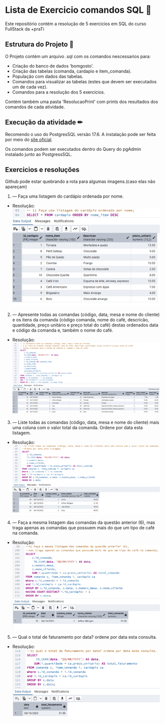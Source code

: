 # Lista de Exercicio comandos SQL 📘

Este repositório contém a resolução de 5 exercicios em SQL do curso FullStack da +praTi

## Estrutura do Projeto 📎

O Projeto contém um arquivo .sql com os comandos nescessarios para:

- Criação do banco de dados 'bomgosto'.
- Criação das tabelas (comanda, cardapio e item_comanda).
- População com dados das tabelas.
- Comandos para visualizar as tabelas (estes que devem ser executados um de cada vez).
- Comandos para a resolução dos 5 exercicios.

Contém também uma pasta 'ResolucaoPrint' com prints dos resultados dos comandos de cada atividade.

## Execução da atividade ✏

Recomendo o uso do PostgresSQL versão 17.6.
A instalação pode ser feita por meio do [site oficial](https://www.postgresql.org/).

Os comandos podem ser executados dentro do Query do pgAdmin instalado junto ao PostgressSQL.

## Exercicios e resoluções
Github pode estar quebrando a rota para algumas imagens.(caso elas não apareçam)

1. — Faça uma listagem do cardápio ordenada por nome.

- Resolução:<br>
  <img src="./ResolucaoPrint/1.png">

2. — Apresente todas as comandas (código, data, mesa e nome do cliente) e os itens da comanda (código comanda, nome do café, descricão, quantidade, preço unitário e preço total do café) destas ordenados data e código da comanda e, também o nome do café.

- Resolução:<br>
  <img src="./ResolucaoPrint/2.png">

3. — Liste todas as comandas (código, data, mesa e nome do cliente) mais uma coluna com o valor total da comanda. Ordene por data esta listagem.

- Resolução:<br>
  <img src="./ResolucaoPrint/3.png">

4. — Faça a mesma listagem das comandas da questão anterior (6), mas traga apenas as comandas que possuem mais do que um tipo de café na comanda.

- Resolução:<br>
  <img src="./ResolucaoPrint/4.png">

5. — Qual o total de faturamento por data? ordene por data esta consulta.

- Resolução:<br>
  <img src="./ResolucaoPrint/5.png">

